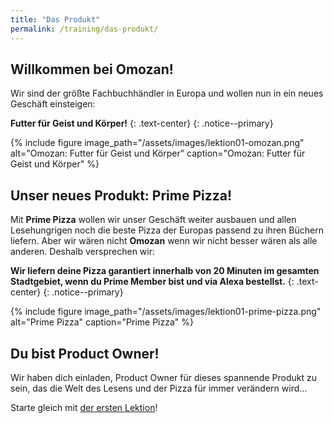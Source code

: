 ```yaml
---
title: "Das Produkt"
permalink: /training/das-produkt/
---
```


## Willkommen bei Omozan!

Wir sind der größte Fachbuchhändler in Europa und wollen nun in ein neues Geschäft einsteigen:

**Futter für Geist und Körper!**
{: .text-center}
{: .notice--primary}

{% include figure image_path="/assets/images/lektion01-omozan.png" alt="Omozan: Futter für Geist und Körper" caption="Omozan: Futter für Geist und Körper" %}

## Unser neues Produkt: Prime Pizza!

Mit **Prime Pizza** wollen wir unser Geschäft weiter ausbauen und allen Lesehungrigen noch die beste Pizza der Europas passend zu ihren Büchern liefern.
Aber wir wären nicht **Omozan** wenn wir nicht besser wären als alle anderen.
Deshalb versprechen wir:

**Wir liefern deine Pizza garantiert innerhalb von 20 Minuten im gesamten Stadtgebiet, wenn du Prime Member bist und via Alexa bestellst.**
{: .text-center}
{: .notice--primary}

{% include figure image_path="/assets/images/lektion01-prime-pizza.png" alt="Prime Pizza" caption="Prime Pizza" %}

## Du bist Product Owner!

Wir haben dich einladen, Product Owner für dieses spannende Produkt zu sein, das die Welt des Lesens und der Pizza für immer verändern wird…

Starte gleich mit [der ersten Lektion][1]!

[1]:	https://www.oncampus.de/course/weiterbildung/moocs/apomooc?chapter=2&selected_week=5